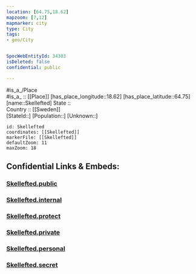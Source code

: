 ```yaml
---
location: [64.75,18.62] 
mapzoom: [7,12] 
mapmarker: city 
type: City
tags:
- geo/City


SpocWebEntityId: 34303
isDeleted: false
confidential: public

---
```

#is_a_/Place  
#is_a_ :: [[Place]] 
[has_place_longitude::18.62] 
[has_place_latitude::64.75] 
[name::Skellefted] 
State ::  
Country :: [[Sweden]]  
[StateId::] 
[Population::] 
[Unknown::] 


```leaflet
id: Skellefted
coordinates: [[Skellefted]] 
markerFile: [[Skellefted]] 
defaultZoom: 11 
maxZoom: 18
```


## Confidential Links & Embeds: 

### [Skellefted.public](/_public/\Earth\Continent\Europe\Europe~North\Sweden\Provinces~Sweden\Västerbotten\CitySkellefted.public.md) 

### [Skellefted.internal](/_internal/\Earth\Continent\Europe\Europe~North\Sweden\Provinces~Sweden\Västerbotten\CitySkellefted.internal.md) 

### [Skellefted.protect](/_protect/\Earth\Continent\Europe\Europe~North\Sweden\Provinces~Sweden\Västerbotten\CitySkellefted.protect.md) 

### [Skellefted.private](/_private/\Earth\Continent\Europe\Europe~North\Sweden\Provinces~Sweden\Västerbotten\CitySkellefted.private.md) 

### [Skellefted.personal](/_personal/\Earth\Continent\Europe\Europe~North\Sweden\Provinces~Sweden\Västerbotten\CitySkellefted.personal.md) 

### [Skellefted.secret](/_secret/\Earth\Continent\Europe\Europe~North\Sweden\Provinces~Sweden\Västerbotten\CitySkellefted.secret.md)

